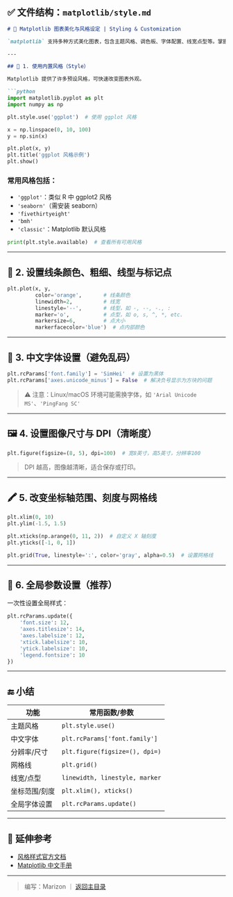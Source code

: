 ## ✅ 文件结构：`matplotlib/style.md`

~~~markdown
# 🎨 Matplotlib 图表美化与风格设定 | Styling & Customization

`matplotlib` 支持多种方式美化图表，包含主题风格、调色板、字体配置、线宽点型等。掌握这些技巧能让图表看起来更专业、更清晰。

---

## 🎨 1. 使用内置风格（Style）

Matplotlib 提供了许多预设风格，可快速改变图表外观。

```python
import matplotlib.pyplot as plt
import numpy as np

plt.style.use('ggplot')  # 使用 ggplot 风格

x = np.linspace(0, 10, 100)
y = np.sin(x)

plt.plot(x, y)
plt.title('ggplot 风格示例')
plt.show()
~~~

### 常用风格包括：

- `'ggplot'`：类似 R 中 ggplot2 风格
- `'seaborn'`（需安装 seaborn）
- `'fivethirtyeight'`
- `'bmh'`
- `'classic'`：Matplotlib 默认风格

```python
print(plt.style.available)  # 查看所有可用风格
```

------

## 🌈 2. 设置线条颜色、粗细、线型与标记点

```python
plt.plot(x, y,
         color='orange',       # 线条颜色
         linewidth=2,          # 线宽
         linestyle='--',       # 线型，如 -, --, -., :
         marker='o',           # 点型，如 o, s, ^, *, etc.
         markersize=6,         # 点大小
         markerfacecolor='blue')  # 点内部颜色
```

------

## 🧩 3. 中文字体设置（避免乱码）

```python
plt.rcParams['font.family'] = 'SimHei'  # 设置为黑体
plt.rcParams['axes.unicode_minus'] = False  # 解决负号显示为方块的问题
```

> ⚠️ 注意：Linux/macOS 环境可能需换字体，如 `'Arial Unicode MS'`、`'PingFang SC'`

------

## 🖼️ 4. 设置图像尺寸与 DPI（清晰度）

```python
plt.figure(figsize=(8, 5), dpi=100)  # 宽8英寸，高5英寸，分辨率100
```

> DPI 越高，图像越清晰，适合保存或打印。

------

## 🖍️ 5. 改变坐标轴范围、刻度与网格线

```python
plt.xlim(0, 10)
plt.ylim(-1.5, 1.5)

plt.xticks(np.arange(0, 11, 2))  # 自定义 X 轴刻度
plt.yticks([-1, 0, 1])

plt.grid(True, linestyle=':', color='gray', alpha=0.5)  # 设置网格线
```

------

## 🧱 6. 全局参数设置（推荐）

一次性设置全局样式：

```python
plt.rcParams.update({
    'font.size': 12,
    'axes.titlesize': 14,
    'axes.labelsize': 12,
    'xtick.labelsize': 10,
    'ytick.labelsize': 10,
    'legend.fontsize': 10
})
```

------

## 🔚 小结

| 功能          | 常用函数/参数                  |
| ------------- | ------------------------------ |
| 主题风格      | `plt.style.use()`              |
| 中文字体      | `plt.rcParams['font.family']`  |
| 分辨率/尺寸   | `plt.figure(figsize=(), dpi=)` |
| 网格线        | `plt.grid()`                   |
| 线宽/点型     | `linewidth, linestyle, marker` |
| 坐标范围/刻度 | `plt.xlim(), xticks()`         |
| 全局字体设置  | `plt.rcParams.update()`        |

------

## 📎 延伸参考

- [风格样式官方文档](https://matplotlib.org/stable/users/style_sheets.html)
- [Matplotlib 中文手册](https://www.matplotlib.org.cn/)

------

> 编写：Marizon ｜ [返回主目录](https://github.com/MarizonCE)